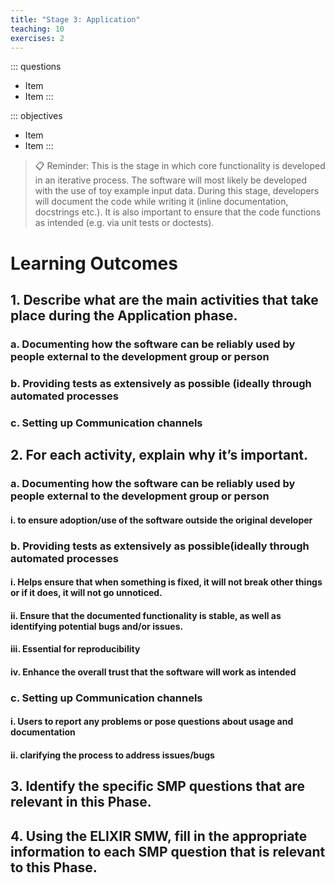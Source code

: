 ```yaml
---
title: "Stage 3: Application"
teaching: 10
exercises: 2
---
```


::: questions
- Item
- Item
:::

::: objectives
- Item
- Item
:::

> :clipboard: Reminder: This is the stage in which core functionality is developed in an iterative process. The software will most likely be developed with the use of toy example input data. During this stage, developers will document the code while writing it (inline documentation, docstrings etc.). It is also important to ensure that the code functions as intended (e.g. via unit tests or doctests). 
 
# Learning Outcomes

## 1. Describe what are the main activities that take place during the Application phase. 

### a. Documenting how the software can be reliably used by people external to the development group or person 
 

### b. Providing tests as extensively as possible (ideally through automated processes 

### c. Setting up Communication channels 

## 2. For each activity, explain why it’s important.

### a. Documenting how the software can be reliably used by people external to the development group or person 

#### i. to ensure adoption/use of the software outside the original developer

### b. Providing tests as extensively as possible(ideally through automated processes 

#### i. Helps ensure that when something is fixed, it will not break other things or if it does, it will not go unnoticed. 

#### ii. Ensure that the documented functionality is stable, as well as identifying potential bugs and/or issues.

#### iii. Essential for reproducibility

#### iv. Enhance the overall trust that the software will work as intended

### c. Setting up Communication channels

#### i. Users to report any problems or pose questions about usage and documentation 

#### ii. clarifying the process to address issues/bugs 

## 3. Identify the specific SMP questions that are relevant in this Phase.

## 4. Using the ELIXIR SMW, fill in the appropriate information to each SMP question that is relevant to this Phase.
